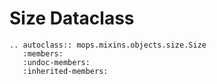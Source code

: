 # Size Dataclass

```{eval-rst}  
.. autoclass:: mops.mixins.objects.size.Size
   :members:
   :undoc-members:
   :inherited-members:
```
